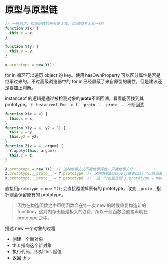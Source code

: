 # 原型与原型链

```js
// 一般约定，构造函数的开头要大写。（就像类名大写一样）
function X(x) {
  this.x = x;
}

function Y(y) {
  this.y = y;
}

x.prototype = new Y();
```

for in 循环可以遍历 object 的 key。使用 hasOwnProperty 可以区分属性是否是继承过来的。不过高级浏览器中的 for in 已经屏蔽了来自原型的属性，但是建议还是要加上判断。

instanceof 的逻辑是通过被检测对象的**proto**不断回溯，看看能否找到其 prototype。
`f instanceof Foo -> f.__proto__.__proto__`… 不断回溯

```js
function X(x = 4) {
  this.x = x;
}
function Y(y = 4, y2 = 5) {
  this.y = y;
  this.y2 = y2;
}
function Z(z = 4, argum) {
  Y.apply(this, argum);
  this.z = z;
}

X.prototype = new Y(); // 这种继承方式不能继承属性，只能继承方法
Z.prototype.__proto__ = Y.prototype; // 这种方式配合apply或者call可以继承属性
X.prototype.__proto__ = Y.prototype; //  这一句也能达到 X.prototype = new Y() 的效果（意思就是这句话也能实现方法的继承）
```

直接用`prototype = new Y();`会直接覆盖掉原有的 prototype，改变`__proto__`指针则会保留原有的 prototype。

> 因为在构造函数之中声明函数会在每一次 new 的时候重复构造新的 function，这对内存无疑是极大的浪费，所以一般函数会直接声明在 prototype 之中。

描述 new 一个对象的过程

- 创建一个新对象
- this 指向这个新对象
- 执行代码，即对 this 赋值
- 返回 this
